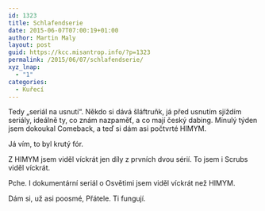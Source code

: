 ```yaml
---
id: 1323
title: Schlafendserie
date: 2015-06-07T07:00:19+01:00
author: Martin Maly
layout: post
guid: https://kcc.misantrop.info/?p=1323
permalink: /2015/06/07/schlafendserie/
xyz_lnap:
  - "1"
categories:
  - Kuřecí
---
```

Tedy &#8222;seriál na usnutí&#8220;. Někdo si dává šláftruňk, já před usnutím sjíždím seriály, ideálně ty, co znám nazpaměť, a co mají český dabing. Minulý týden jsem dokoukal Comeback, a teď si dám asi počtvrté HIMYM.

Já vím, to byl krutý fór.

Z HIMYM jsem viděl víckrát jen díly z prvních dvou sérií. To jsem i Scrubs viděl víckrát.

Pche. I dokumentární seriál o Osvětimi jsem viděl víckrát než HIMYM.

Dám si, už asi poosmé, Přátele. Ti fungují.